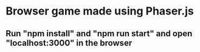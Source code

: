  # Browser game made using Phaser.js
 
## Run "npm install" and "npm run start" and open "localhost:3000" in the browser